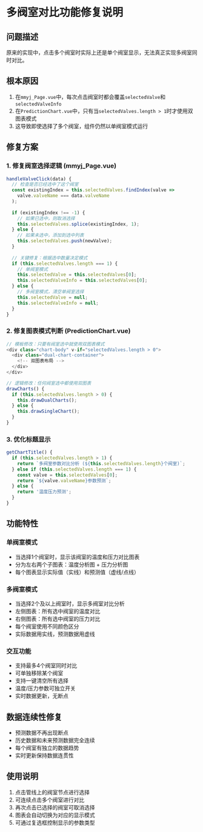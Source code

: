 # 多阀室对比功能修复说明

## 问题描述
原来的实现中，点击多个阀室时实际上还是单个阀室显示，无法真正实现多阀室同时对比。

## 根本原因
1. 在`mmyj_Page.vue`中，每次点击阀室时都会覆盖`selectedValve`和`selectedValveInfo`
2. 在`PredictionChart.vue`中，只有当`selectedValves.length > 1`时才使用双图表模式
3. 这导致即使选择了多个阀室，组件仍然以单阀室模式运行

## 修复方案

### 1. 修复阀室选择逻辑 (mmyj_Page.vue)
```javascript
handleValveClick(data) {
  // 检查是否已经选中了这个阀室
  const existingIndex = this.selectedValves.findIndex(valve => 
    valve.valveName === data.valveName
  );
  
  if (existingIndex !== -1) {
    // 如果已选中，则取消选择
    this.selectedValves.splice(existingIndex, 1);
  } else {
    // 如果未选中，添加到选中列表
    this.selectedValves.push(newValve);
  }
  
  // 关键修复：根据选中数量决定模式
  if (this.selectedValves.length === 1) {
    // 单阀室模式
    this.selectedValve = this.selectedValves[0];
    this.selectedValveInfo = this.selectedValves[0];
  } else {
    // 多阀室模式，清空单阀室选择
    this.selectedValve = null;
    this.selectedValveInfo = null;
  }
}
```

### 2. 修复图表模式判断 (PredictionChart.vue)
```javascript
// 模板修改：只要有阀室选中就使用双图表模式
<div class="chart-body" v-if="selectedValves.length > 0">
  <div class="dual-chart-container">
    <!-- 双图表布局 -->
  </div>
</div>

// 逻辑修改：任何阀室选中都使用双图表
drawCharts() {
  if (this.selectedValves.length > 0) {
    this.drawDualCharts();
  } else {
    this.drawSingleChart();
  }
}
```

### 3. 优化标题显示
```javascript
getChartTitle() {
  if (this.selectedValves.length > 1) {
    return `多阀室参数对比分析 (${this.selectedValves.length}个阀室)`;
  } else if (this.selectedValves.length === 1) {
    const valve = this.selectedValves[0];
    return `${valve.valveName}参数预测`;
  } else {
    return '温度压力预测';
  }
}
```

## 功能特性

### 单阀室模式
- 当选择1个阀室时，显示该阀室的温度和压力对比图表
- 分为左右两个子图表：温度分析图 + 压力分析图
- 每个图表显示实际值（实线）和预测值（虚线/点线）

### 多阀室模式
- 当选择2个及以上阀室时，显示多阀室对比分析
- 左侧图表：所有选中阀室的温度对比
- 右侧图表：所有选中阀室的压力对比
- 每个阀室使用不同颜色区分
- 实际数据用实线，预测数据用虚线

### 交互功能
- 支持最多4个阀室同时对比
- 可单独移除某个阀室
- 支持一键清空所有选择
- 温度/压力参数可独立开关
- 实时数据更新，无断点

## 数据连续性修复
- 预测数据不再出现断点
- 历史数据和未来预测数据完全连续
- 每个阀室有独立的数据趋势
- 实时更新保持数据连贯性

## 使用说明
1. 点击管线上的阀室节点进行选择
2. 可连续点击多个阀室进行对比
3. 再次点击已选择的阀室可取消选择
4. 图表会自动切换为对应的显示模式
5. 可通过复选框控制显示的参数类型 